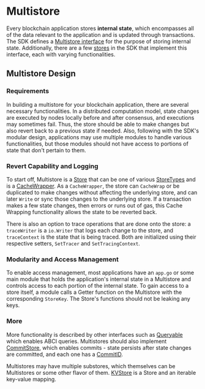 # Multistore

Every blockchain application stores **internal state**, which encompasses all of the data relevant to the application and is updated through transactions. The SDK defines a [Multistore interface](https://github.com/cosmos/cosmos-sdk/blob/36dcd7b7ad94cf59a8471506e10b937507d1dfa5/store/types/store.go#L41-L66) for the purpose of storing internal state. Additionally, there are a few [stores](https://github.com/cosmos/cosmos-sdk/tree/9a16e2675f392b083dd1074ff92ff1f9fbda750d/store) in the SDK that implement this interface, each with varying functionalities.

## Multistore Design
### Requirements 
In building a multistore for your blockchain application, there are several necessary functionalities. In a distributed computation model, state changes are executed by nodes locally before and after consensus, and executions may sometimes fail. Thus, the store should be able to make changes but also revert back to a previous state if needed. Also, following with the SDK's modular design, applications may use multiple modules to handle various functionalities, but those modules should not have access to portions of state that don't pertain to them.

### Revert Capability and Logging
To start off, Multistore is a [Store](https://github.com/cosmos/cosmos-sdk/blob/9a16e2675f392b083dd1074ff92ff1f9fbda750d/store/types/store.go#L12-L15) that can be one of various [StoreTypes](https://github.com/cosmos/cosmos-sdk/blob/36dcd7b7ad94cf59a8471506e10b937507d1dfa5/store/types/store.go#L201-L209) and is a [CacheWrapper](https://github.com/cosmos/cosmos-sdk/blob/36dcd7b7ad94cf59a8471506e10b937507d1dfa5/store/types/store.go#L157-L178). As a `CacheWrapper`, the store can `CacheWrap` or be duplicated to make changes without affecting the underlying store, and can later `Write` or sync those changes to the underlying store. If a transaction makes a few state changes, then errors or runs out of gas, this Cache Wrapping functionality allows the state to be reverted back. 

There is also an option to trace operations that are done onto the store: a `traceWriter` is a `io.Writer` that logs each change to the store, and `traceContext` is the state that is being traced. Both are initialized using their respective setters, `SetTracer` and `SetTracingContext`.

### Modularity and Access Management
To enable access management, most applications have an `app.go` or some main module that holds the application's internal state in a Multistore and controls access to each portion of the internal state. To gain access to a store itself, a module calls a Getter function on the Multistore with the corresponding `StoreKey`. The Store's functions should not be leaking any keys.

### More
More functionality is described by other interfaces such as [Queryable](https://github.com/cosmos/cosmos-sdk/blob/36dcd7b7ad94cf59a8471506e10b937507d1dfa5/store/types/store.go#L30-L36) which enables ABCI queries. Multistores should also implement [CommitStore](https://github.com/cosmos/cosmos-sdk/blob/36dcd7b7ad94cf59a8471506e10b937507d1dfa5/store/types/store.go#L17-L28), which enables commits - state persists after state changes are committed, and each one has a [CommitID](https://github.com/cosmos/cosmos-sdk/blob/36dcd7b7ad94cf59a8471506e10b937507d1dfa5/store/types/store.go#L180-L197). 

Multistores may have multiple substores, which themselves can be Multistores or some other flavor of them. [KVStore](https://github.com/cosmos/cosmos-sdk/blob/36dcd7b7ad94cf59a8471506e10b937507d1dfa5/store/types/store.go#L103-L133) is a Store and an iterable key-value mapping. 



